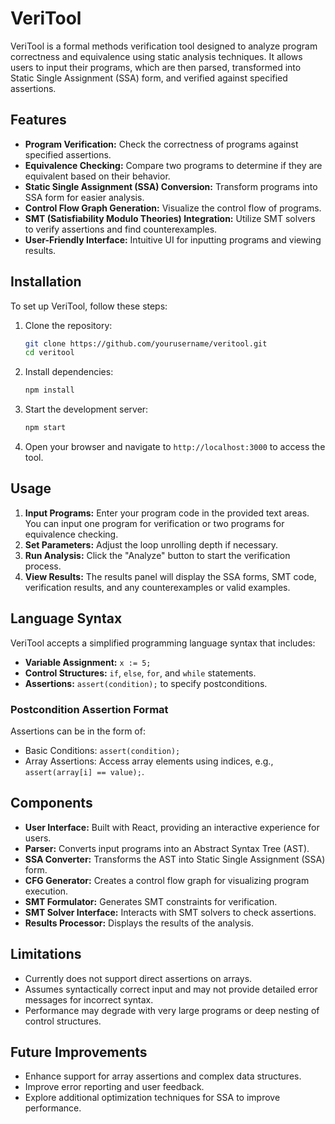 # VeriTool

VeriTool is a formal methods verification tool designed to analyze program correctness and equivalence using static analysis techniques. It allows users to input their programs, which are then parsed, transformed into Static Single Assignment (SSA) form, and verified against specified assertions.

## Features

- **Program Verification:** Check the correctness of programs against specified assertions.
- **Equivalence Checking:** Compare two programs to determine if they are equivalent based on their behavior.
- **Static Single Assignment (SSA) Conversion:** Transform programs into SSA form for easier analysis.
- **Control Flow Graph Generation:** Visualize the control flow of programs.
- **SMT (Satisfiability Modulo Theories) Integration:** Utilize SMT solvers to verify assertions and find counterexamples.
- **User-Friendly Interface:** Intuitive UI for inputting programs and viewing results.

## Installation

To set up VeriTool, follow these steps:

1. Clone the repository:
   ```bash
   git clone https://github.com/yourusername/veritool.git
   cd veritool
   ```

2. Install dependencies:
   ```bash
   npm install
   ```

3. Start the development server:
   ```bash
   npm start
   ```

4. Open your browser and navigate to `http://localhost:3000` to access the tool.

## Usage

1. **Input Programs:** Enter your program code in the provided text areas. You can input one program for verification or two programs for equivalence checking.
2. **Set Parameters:** Adjust the loop unrolling depth if necessary.
3. **Run Analysis:** Click the "Analyze" button to start the verification process.
4. **View Results:** The results panel will display the SSA forms, SMT code, verification results, and any counterexamples or valid examples.

## Language Syntax

VeriTool accepts a simplified programming language syntax that includes:
- **Variable Assignment:** `x := 5;`
- **Control Structures:** `if`, `else`, `for`, and `while` statements.
- **Assertions:** `assert(condition);` to specify postconditions.

### Postcondition Assertion Format
Assertions can be in the form of:
- Basic Conditions: `assert(condition);`
- Array Assertions: Access array elements using indices, e.g., `assert(array[i] == value);`.

## Components

- **User Interface:** Built with React, providing an interactive experience for users.
- **Parser:** Converts input programs into an Abstract Syntax Tree (AST).
- **SSA Converter:** Transforms the AST into Static Single Assignment (SSA) form.
- **CFG Generator:** Creates a control flow graph for visualizing program execution.
- **SMT Formulator:** Generates SMT constraints for verification.
- **SMT Solver Interface:** Interacts with SMT solvers to check assertions.
- **Results Processor:** Displays the results of the analysis.

## Limitations

- Currently does not support direct assertions on arrays.
- Assumes syntactically correct input and may not provide detailed error messages for incorrect syntax.
- Performance may degrade with very large programs or deep nesting of control structures.

## Future Improvements

- Enhance support for array assertions and complex data structures.
- Improve error reporting and user feedback.
- Explore additional optimization techniques for SSA to improve performance.




